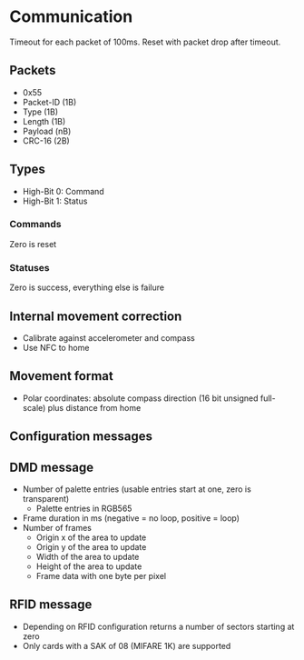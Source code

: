 # Communication

Timeout for each packet of 100ms. Reset with packet drop after timeout.

## Packets
- 0x55
- Packet-ID (1B)
- Type (1B)
- Length (1B)
- Payload (nB)
- CRC-16 (2B)

## Types
- High-Bit 0: Command
- High-Bit 1: Status

### Commands
Zero is reset

### Statuses
Zero is success, everything else is failure


## Internal movement correction
- Calibrate against accelerometer and compass
- Use NFC to home

## Movement format
- Polar coordinates: absolute compass direction (16 bit unsigned full-scale) plus distance from home

## Configuration messages

## DMD message
- Number of palette entries (usable entries start at one, zero is transparent)
  - Palette entries in RGB565
- Frame duration in ms (negative = no loop, positive = loop)
- Number of frames
  - Origin x of the area to update
  - Origin y of the area to update
  - Width of the area to update
  - Height of the area to update 
  - Frame data with one byte per pixel

## RFID message
- Depending on RFID configuration returns a number of sectors starting at zero
- Only cards with a SAK of 08 (MIFARE 1K) are supported

